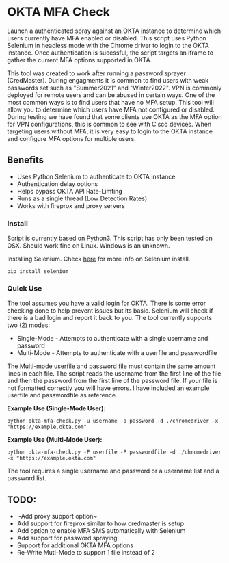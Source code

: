 # OKTA MFA Check

Launch a authenticated spray against an OKTA instance to determine which users currently have MFA enabled or disabled. This script uses Python Selenium in headless mode with the Chrome driver to login to the OKTA instance. Once authentication is sucessful, the script targets an iframe to gather the current MFA options supported in OKTA.  

This tool was created to work after running a password sprayer (CredMaster). During engagments it is common to find users with weak passwords set such as "Summer2021" and "Winter2022". VPN is commonly deployed for remote users and can be abused in certain ways. One of the most common ways is to find users that have no MFA setup. This tool will allow you to determine which users have MFA not configured or disabled. During testing we have found that some clients use OKTA as the MFA option for VPN configurations, this is common to see with Cisco devices. When targeting users without MFA, it is very easy to login to the OKTA instance and configure MFA options for multiple users.

## Benefits
- Uses Python Selenium to authenticate to OKTA instance
- Authentication delay options
- Helps bypass OKTA API Rate-Limting 
- Runs as a single thread (Low Detection Rates)
- Works with fireprox and proxy servers

### Install ###
Script is currently based on Python3. This script has only been tested on OSX. Should work fine on Linux. Windows is an unknown.

Installing Selenium. Check [here](https://selenium-python.readthedocs.io/installation.html) for more info on Selenium install.
```
pip install selenium
```

### Quick Use ###
The tool assumes you have a valid login for OKTA. There is some error checking done to help prevent issues but its basic. Selenium will check if there is a bad login and report it back to you. The tool currently supports two (2) modes:

- Single-Mode - Attempts to authenticate with a single username and password
- Multi-Mode - Attempts to authenticate with a userfile and passwordfile

The Multi-mode userfile and password file must contain the same amount lines in each file. The script reads the username from the first line of the file and then the password from the first line of the password file. If your file is not formatted correctly you will have errors. I have included an example userfile and passwordfile as reference. 

**Example Use (Single-Mode User):**
```
python okta-mfa-check.py -u username -p password -d ./chromedriver -x "https://example.okta.com"
```

**Example Use (Multi-Mode User):**
```
python okta-mfa-check.py -P userfile -P passwordfile -d ./chromedriver -x "https://example.okta.com"
```

The tool requires a single username and password or a username list and a password list.


## TODO:

- ~Add proxy support option~
- Add support for fireprox similar to how credmaster is setup
- Add option to enable MFA SMS automatically with Selenium
- Add support for password spraying
- Support for additional OKTA MFA options
- Re-Write Muti-Mode to support 1 file instead of 2
